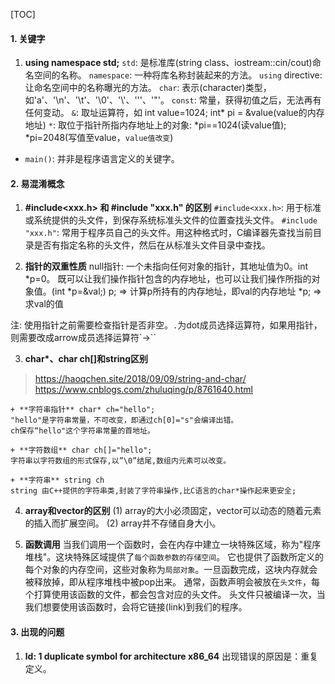 ﻿[TOC]
#### 1. 关键字
1. **using namespace std;**
`std`: 是标准库(string class、iostream::cin/cout)命名空间的名称。
`namespace`: 一种将库名称封装起来的方法。
`using` directive: 让命名空间中的名称曝光的方法。
`char`: 表示(character)类型，如'a'、'\n'、'\t'、'\0'、'\\'、'\''、'\"'。
`const`: 常量，获得初值之后，无法再有任何变动。
`&`: 取址运算符，如 int value=1024; int* pi = &value(value的内存地址)
`*`: 取位于指针所指内存地址上的对象: \*pi==1024(读value值); \*pi=2048(写值至value，`value值改变`)

+ `main()`: 并非是程序语言定义的关键字。

#### 2. 易混淆概念
1. **#include<xxx.h> 和 #include "xxx.h" 的区别**
`#include<xxx.h>`: 用于标准或系统提供的头文件，到保存系统标准头文件的位置查找头文件。
`#include "xxx.h"`: 常用于程序员自己的头文件。用这种格式时，C编译器先查找当前目录是否有指定名称的头文件，然后在从标准头文件目录中查找。

2. **指针的双重性质**
null指针: 一个未指向任何对象的指针，其地址值为0。int *p=0。
既可以让我们操作指针包含的内存地址，也可以让我们操作所指的对象值。(int \*p=&val;)
p;   => 计算p所持有的内存地址，即val的内存地址
\*p; => 求val的值

注: 使用指针之前需要检查指针是否非空。`.`为dot成员选择运算符，如果用指针，则需要改成arrow成员选择运算符`->``

3. **char\*、char ch[]和string区别**
> https://haoqchen.site/2018/09/09/string-and-char/
https://www.cnblogs.com/zhuluqing/p/8761640.html

    + **字符串指针** char* ch="hello";
    "hello"是字符串常量，不可改变，即通过ch[0]="s"会编译出错。
    ch保存“hello"这个字符串常量的首地址。

    + **字符数组** char ch[]="hello";
    字符串以字符数组的形式保存,以”\0”结尾,数组内元素可以改变。

    + **字符串** string ch
    string 由C++提供的字符串类,封装了字符串操作,比C语言的char*操作起来更安全;

4. **array和vector的区别**
(1) array的大小必须固定，vector可以动态的随着元素的插入而扩展空间。
(2) array并不存储自身大小。

5. **函数调用**
当我们调用一个函数时，会在内存中建立一块特殊区域，称为"程序堆栈"。这块特殊区域提供了`每个函数参数的存储空间`。
它也提供了函数所定义的每个对象的内存空间，这些对象称为`局部对象`。一旦函数完成，这块内存就会被释放掉，即从程序堆栈中被pop出来。
通常，函数声明会被放在`头文件`，每个打算使用该函数的文件，都会包含对应的头文件。
头文件只被编译一次，当我们想要使用该函数时，会将它链接(link)到我们的程序。

#### 3. 出现的问题
1. **ld: 1 duplicate symbol for architecture x86_64**
出现错误的原因是：重复定义。